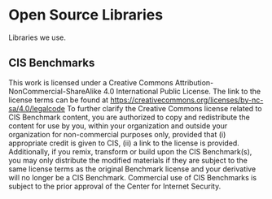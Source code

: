 # Open Source Libraries
Libraries we use.

## CIS Benchmarks
This work is licensed under a Creative Commons Attribution-NonCommercial-ShareAlike 4.0 International Public License. The link to the license terms can be found
at https://creativecommons.org/licenses/by-nc-sa/4.0/legalcode
To further clarify the Creative Commons license related to CIS Benchmark content, you are authorized to copy and redistribute the content for use by you, within your organization and outside your organization for non-commercial purposes only, provided that (i) appropriate credit is given to CIS, (ii) a link to the license is provided. Additionally, if you remix, transform or build upon the CIS Benchmark(s), you may only distribute the modified materials if they are subject to the same license terms as the original Benchmark
license and your derivative will no longer be a CIS Benchmark. Commercial use of CIS Benchmarks is subject to the prior approval of the Center for Internet Security.